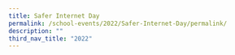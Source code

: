 ```yaml
---
title: Safer Internet Day
permalink: /school-events/2022/Safer-Internet-Day/permalink/
description: ""
third_nav_title: "2022"
---
```

